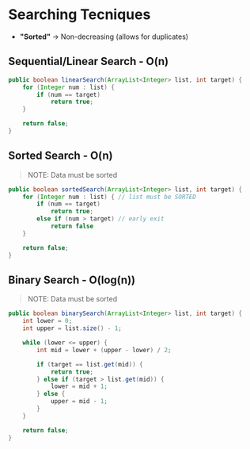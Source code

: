 # Searching Tecniques

- **"Sorted"** -> Non-decreasing (allows for duplicates)

## Sequential/Linear Search - O(n)

```java
public boolean linearSearch(ArrayList<Integer> list, int target) {
    for (Integer num : list) {
        if (num == target)
            return true;
    }

    return false;
}
```

## Sorted Search - O(n)

> NOTE: Data must be sorted

```java
public boolean sortedSearch(ArrayList<Integer> list, int target) {
    for (Integer num : list) { // list must be SORTED
        if (num == target)
            return true;
        else if (num > target) // early exit
            return false
    }

    return false;
}
```

## Binary Search - O(log(n))

> NOTE: Data must be sorted

```java
public boolean binarySearch(ArrayList<Integer> list, int target) {
    int lower = 0;
    int upper = list.size() - 1;

    while (lower <= upper) {
        int mid = lower + (upper - lower) / 2;

        if (target == list.get(mid)) {
            return true;
        } else if (target > list.get(mid)) {
            lower = mid + 1;
        } else {
            upper = mid - 1;
        }
    }

    return false;
}
```
